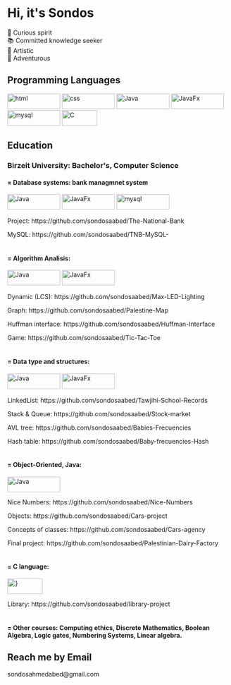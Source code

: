 <h1>Hi, it's Sondos</h1>
💫 Curious spirit </br>
📚 Committed knowledge seeker</br> 
🎨 Artistic</br>
🤩 Adventurous</br>

<h2>Programming Languages</h2>
<div>
<img alt="html" width="120px" height="35px" src="https://img.shields.io/badge/HTML5-E34F26?style=for-the-badge&logo=html5&logoColor=white">
<img alt="css" width="120px" height="35px" src="https://img.shields.io/badge/CSS3-1572B6?style=for-the-badge&logo=css3&logoColor=white">
  <img alt="Java" width="120px" height="35px" src="https://img.shields.io/badge/Java-ED8B00?style=for-the-badge&logo=java&logoColor=white">
      <img alt="JavaFx" width="120px" height="35px" src="https://user-images.githubusercontent.com/65151701/159792781-dc459dfd-97fe-40ae-9a12-985792fd6f2e.jpg">
<img alt="mysql" width="120px" height="35px" src="https://img.shields.io/badge/MySQL-005C84?style=for-the-badge&logo=mysql&logoColor=white">
  <img alt="C" width="80px" height="35px" src="https://img.shields.io/badge/C-00599C?style=for-the-badge&logo=c&logoColor=white">


</div>
<h2>Education</h2>
<h3>Birzeit University: Bachelor's, Computer Science</h3>
<h4>= Database systems: bank managmnet system</h4>  
<div>
<img alt="Java" width="120px" height="35px" src="https://img.shields.io/badge/Java-ED8B00?style=for-the-badge&logo=java&logoColor=white">
      <img alt="JavaFx" width="120px" height="35px" src="https://user-images.githubusercontent.com/65151701/159792781-dc459dfd-97fe-40ae-9a12-985792fd6f2e.jpg">
<img alt="mysql" width="120px" height="35px" src="https://img.shields.io/badge/MySQL-005C84?style=for-the-badge&logo=mysql&logoColor=white">
</div>
  <p>Project: https://github.com/sondosaabed/The-National-Bank</p> 
  <p>MySQL: https://github.com/sondosaabed/TNB-MySQL-</p>
<h4><br/>= Algorithm Analisis:</h4>
<div>
<img alt="Java" width="120px" height="35px" src="https://img.shields.io/badge/Java-ED8B00?style=for-the-badge&logo=java&logoColor=white">
      <img alt="JavaFx" width="120px" height="35px" src="https://user-images.githubusercontent.com/65151701/159792781-dc459dfd-97fe-40ae-9a12-985792fd6f2e.jpg">
 </div>
  <p>Dynamic (LCS): https://github.com/sondosaabed/Max-LED-Lighting</p>
  <p>Graph: https://github.com/sondosaabed/Palestine-Map</p>
  <p>Huffman interface: https://github.com/sondosaabed/Huffman-Interface</p>
  <p>Game: https://github.com/sondosaabed/Tic-Tac-Toe</p>
<h4><br/>= Data type and structures:</h4>
<div>
<img alt="Java" width="120px" height="35px" src="https://img.shields.io/badge/Java-ED8B00?style=for-the-badge&logo=java&logoColor=white">
      <img alt="JavaFx" width="120px" height="35px" src="https://user-images.githubusercontent.com/65151701/159792781-dc459dfd-97fe-40ae-9a12-985792fd6f2e.jpg">
</div>
<p>LinkedList: https://github.com/sondosaabed/Tawjihi-School-Records</p>
    <p>Stack & Queue: https://github.com/sondosaabed/Stock-market</p>
    <p>AVL tree: https://github.com/sondosaabed/Babies-Frecuencies</p>
    <p>Hash table: https://github.com/sondosaabed/Baby-frecuencies-Hash</p>
<h4><br/>= Object-Oriented, Java:</h4>
<div>
<img alt="Java" width="120px" height="35px" src="https://img.shields.io/badge/Java-ED8B00?style=for-the-badge&logo=java&logoColor=white">
 </div>
  <p>Nice Numbers: https://github.com/sondosaabed/Nice-Numbers</p>
  <p>Objects: https://github.com/sondosaabed/Cars-project</p>
  <p>Concepts of classes: https://github.com/sondosaabed/Cars-agency</p>
  <p>Final project: https://github.com/sondosaabed/Palestinian-Dairy-Factory</p>
<h4><br/>= C language: </h4> 
<div>
<img alt="}" width="80px" height="35px" src="https://img.shields.io/badge/C-00599C?style=for-the-badge&logo=c&logoColor=white">
  </div>
   <p>Library: https://github.com/sondosaabed/library-project </p>
<h4><br/>= Other courses: Computing ethics, Discrete Mathematics, Boolean Algebra, Logic gates, Numbering Systems, Linear algebra.</h4>
<div>
<h2>Reach me by Email</h2>
sondosahmedabed@gmail.com
</div>
